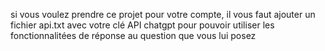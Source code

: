 si vous voulez prendre ce projet pour votre compte, il vous faut ajouter un fichier api.txt avec votre clé API chatgpt pour pouvoir utiliser les fonctionnalitées de réponse au question que vous lui posez
